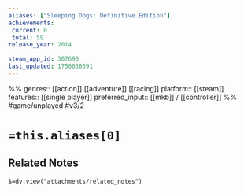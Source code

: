 ```yaml
---
aliases: ["Sleeping Dogs: Definitive Edition"]
achievements:
 current: 0
 total: 59
release_year: 2014

steam_app_id: 307690
last_updated: 1750038691
---
```

%%
genres:: [[action]] [[adventure]] [[racing]]
platform:: [[steam]]
features:: [[single player]]
preferred_input:: [[mkb]] / [[controller]]
%%
#game/unplayed
#v3/2

# `=this.aliases[0]`
## Related Notes
`$=dv.view("attachments/related_notes")`
